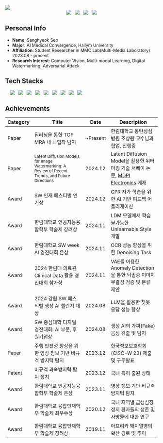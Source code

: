 <img src="https://capsule-render.vercel.app/api?type=rect&color=gradient&text=%20%20WELCOME%20%20&fontAlign=30&fontSize=30&textBg=true&desc=Sanghyeok%27s%20github&descAlign=60&descAlignY=50" />

<br>

<div align="center">
<a href="mailto:a52675268@gmail.com">
<img src="https://img.shields.io/badge/Gmail-d14836?style=flat-square&logo=Gmail&logoColor=white&link=mailto:a52675268@gmail.com"/></a> &nbsp; <a href="https://www.instagram.com/ss.hyeok/"> <img src="https://img.shields.io/badge/-Instagram-E4405F?style=flat-square&logo=Instagram&logoColor=white&link=mailto:a52675268@gmail.com"/></a> &nbsp; <a href="https://velog.io/@tiemhub/posts/"> <img src="https://img.shields.io/badge/Velog-tiemhub-Brightgreen?style=flat-square&logo=Velog"/></a> &nbsp; <a href="https://www.acmicpc.net/user/wetkeyboard"><img src="http://mazassumnida.wtf/api/mini/generate_badge?boj=wetkeyboard"/></a>
</div>
 
## Personal Info

- **Name**: Sanghyeok Seo <br>
- **Major**: AI Medical Convergence, Hallym University
- **Affiliation**: Student Researcher in MMC Lab(Multi-Media Laboratory) 2023.08 - present
- **Research Interest**: Computer Vision, Multi-modal Learning, Digital Watermarking, Adversarial Attack
  <br>

## Tech Stacks

&nbsp; &nbsp;
<img src="https://img.shields.io/badge/Python-F6C915?style=flat-square&logo=Python&logoColor=white"/> &nbsp;
<img src="https://img.shields.io/badge/PyTorch-EE4C2C?style=flat-square&logo=pytorch&logoColor=white"/> &nbsp;
<img src="https://img.shields.io/badge/TensorFlow-FF6F00?style=flat-square&logo=TensorFlow&logoColor=white"> &nbsp;
<img src="https://img.shields.io/badge/OpenCV-5C3EE8?style=flat-square&logo=OpenCV&logoColor=white"> &nbsp;
<img src="https://img.shields.io/badge/Langchain-1C3C3C?style=flat-square&logo=Langchain&logoColor=white"/> &nbsp;
<img src="https://img.shields.io/badge/Numpy-3d60a9?style=flat-square&logo=Numpy&logoColor=white"> &nbsp;
<img src="https://img.shields.io/badge/Git-ff8000?style=flat-square&logo=Git&logoColor=white"> &nbsp;
<img src="https://img.shields.io/badge/Github-000000?style=flat-square&logo=Github&logoColor=white"> &nbsp;
<img src="https://img.shields.io/badge/Linux-c9c9c9?style=flat-square&logo=Linux&logoColor=white"> &nbsp;

## Achievements

| Category | Title                                                          | Date     | Description                                                  |
| -------- | -------------------------------------------------------------- | -------- | ------------------------------------------------------------ |
| Paper    | 딥러닝을 통한 TOF MRA 내 뇌협착 탐지                           | ~Present | 한림대학교 동탄성심병원 조상원 교수님과 협업, 진행중          |
| Paper    | <small>Latent Diffusion Models for Image Watermarking: A Review of Recent Trends, and Future Directions</small> | 2024.12 |  Latent Diffusion Model을 활용한 워터마킹 기술 서베이 논문, [MDPI Electronics](https://www.mdpi.com/2079-9292/14/1/25) 게재  |
| Award    | SW 인재 페스티벌 인기상                             | 2024.12 | CPR 자가 학습을 위한 AI 기반 피드백 어플리케이션          |
| Award    | 한림대학교 인공지능융합학부 학술제 장려상                             | 2024.11 | LDM 모델에서 학습 불가능한 Unlearnable Style 개발          |
| Award    | 한림대학교 SW week AI 경진대회 은상                             | 2024.11 | OCR 성능 향상을 위한 Denoising Task          |
| Award    | 2024 한림대 의료원 Clinical Data 활용 경진대회 참가상                             | 2024.11 | VAE를 이용한 Anomaly Detection을 통한 뇌졸중 이미지 무결성 검증 및 분류 제안          |
| Award    | 2024 강원 SW 페스티벌 생성 AI 챌린지 대상                      | 2024.08 | LLM을 활용한 챗봇 응답 성능 향상          |
| Award    | SW 중심대학 디지털 경진대회: AI 부문, 후원기업상 | 2024.08  | 생성 AI의 가짜(Fake) 음성 검출 및 탐지                       |
| Paper    | 주행 안전성 향상을 위한 영상 정보 기반 비규격 방지턱 탐지      | 2023.12  | 한국정보보호학회 (CISC-W 23) 제출 및 구두발표                |
| Patent   | 비규격 과속방지턱 탐지 장치                                    | 2023.12  | 국내 특허 출원 상태                                          |
| Award    | 한림대학교 인공지능융합학부 학술제 은상                        | 2023.11  | 영상 정보 기반 비규격 방지턱 탐지                            |
| Award    | 한림대학교 융합인재학부 학술제 최우수상                        | 2020.12  | 국내 지역별 급성심장정지 환자들의 생존 및 사망률에 대한 연구 |
| Award    | 한림대학교 융합인재학부 학술제 장려상                        | 2019.11  | 아프리카 돼지열병의 확산 경로 및 추이 |
